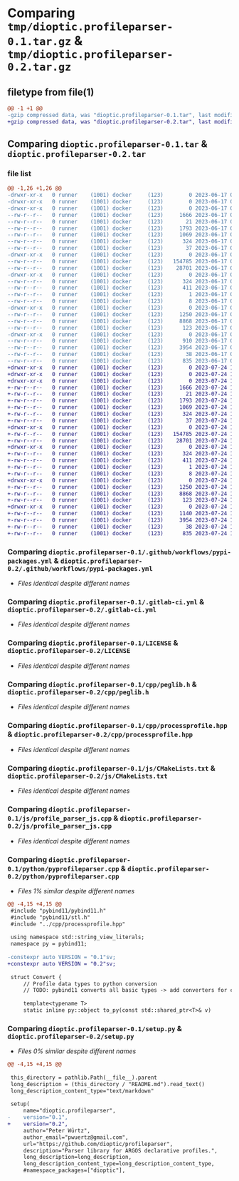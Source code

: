 # Comparing `tmp/dioptic.profileparser-0.1.tar.gz` & `tmp/dioptic.profileparser-0.2.tar.gz`

## filetype from file(1)

```diff
@@ -1 +1 @@
-gzip compressed data, was "dioptic.profileparser-0.1.tar", last modified: Sat Jun 17 01:02:53 2023, max compression
+gzip compressed data, was "dioptic.profileparser-0.2.tar", last modified: Mon Jul 24 19:43:37 2023, max compression
```

## Comparing `dioptic.profileparser-0.1.tar` & `dioptic.profileparser-0.2.tar`

### file list

```diff
@@ -1,26 +1,26 @@
-drwxr-xr-x   0 runner    (1001) docker     (123)        0 2023-06-17 01:02:53.010757 dioptic.profileparser-0.1/
-drwxr-xr-x   0 runner    (1001) docker     (123)        0 2023-06-17 01:02:53.006757 dioptic.profileparser-0.1/.github/
-drwxr-xr-x   0 runner    (1001) docker     (123)        0 2023-06-17 01:02:53.010757 dioptic.profileparser-0.1/.github/workflows/
--rw-r--r--   0 runner    (1001) docker     (123)     1666 2023-06-17 01:02:41.000000 dioptic.profileparser-0.1/.github/workflows/pypi-packages.yml
--rw-r--r--   0 runner    (1001) docker     (123)       21 2023-06-17 01:02:41.000000 dioptic.profileparser-0.1/.gitignore
--rw-r--r--   0 runner    (1001) docker     (123)     1793 2023-06-17 01:02:41.000000 dioptic.profileparser-0.1/.gitlab-ci.yml
--rw-r--r--   0 runner    (1001) docker     (123)     1069 2023-06-17 01:02:41.000000 dioptic.profileparser-0.1/LICENSE
--rw-r--r--   0 runner    (1001) docker     (123)      324 2023-06-17 01:02:53.010757 dioptic.profileparser-0.1/PKG-INFO
--rw-r--r--   0 runner    (1001) docker     (123)       37 2023-06-17 01:02:41.000000 dioptic.profileparser-0.1/README.md
-drwxr-xr-x   0 runner    (1001) docker     (123)        0 2023-06-17 01:02:53.010757 dioptic.profileparser-0.1/cpp/
--rw-r--r--   0 runner    (1001) docker     (123)   154785 2023-06-17 01:02:41.000000 dioptic.profileparser-0.1/cpp/peglib.h
--rw-r--r--   0 runner    (1001) docker     (123)    28701 2023-06-17 01:02:41.000000 dioptic.profileparser-0.1/cpp/processprofile.hpp
-drwxr-xr-x   0 runner    (1001) docker     (123)        0 2023-06-17 01:02:53.010757 dioptic.profileparser-0.1/dioptic.profileparser.egg-info/
--rw-r--r--   0 runner    (1001) docker     (123)      324 2023-06-17 01:02:52.000000 dioptic.profileparser-0.1/dioptic.profileparser.egg-info/PKG-INFO
--rw-r--r--   0 runner    (1001) docker     (123)      411 2023-06-17 01:02:53.000000 dioptic.profileparser-0.1/dioptic.profileparser.egg-info/SOURCES.txt
--rw-r--r--   0 runner    (1001) docker     (123)        1 2023-06-17 01:02:52.000000 dioptic.profileparser-0.1/dioptic.profileparser.egg-info/dependency_links.txt
--rw-r--r--   0 runner    (1001) docker     (123)        8 2023-06-17 01:02:52.000000 dioptic.profileparser-0.1/dioptic.profileparser.egg-info/top_level.txt
-drwxr-xr-x   0 runner    (1001) docker     (123)        0 2023-06-17 01:02:53.010757 dioptic.profileparser-0.1/js/
--rw-r--r--   0 runner    (1001) docker     (123)     1250 2023-06-17 01:02:41.000000 dioptic.profileparser-0.1/js/CMakeLists.txt
--rw-r--r--   0 runner    (1001) docker     (123)     8868 2023-06-17 01:02:41.000000 dioptic.profileparser-0.1/js/profile_parser_js.cpp
--rw-r--r--   0 runner    (1001) docker     (123)      123 2023-06-17 01:02:41.000000 dioptic.profileparser-0.1/pyproject.toml
-drwxr-xr-x   0 runner    (1001) docker     (123)        0 2023-06-17 01:02:53.010757 dioptic.profileparser-0.1/python/
--rw-r--r--   0 runner    (1001) docker     (123)      910 2023-06-17 01:02:41.000000 dioptic.profileparser-0.1/python/CMakeLists.txt
--rw-r--r--   0 runner    (1001) docker     (123)     3954 2023-06-17 01:02:41.000000 dioptic.profileparser-0.1/python/pyprofileparser.cpp
--rw-r--r--   0 runner    (1001) docker     (123)       38 2023-06-17 01:02:53.010757 dioptic.profileparser-0.1/setup.cfg
--rw-r--r--   0 runner    (1001) docker     (123)      835 2023-06-17 01:02:41.000000 dioptic.profileparser-0.1/setup.py
+drwxr-xr-x   0 runner    (1001) docker     (123)        0 2023-07-24 19:43:37.565196 dioptic.profileparser-0.2/
+drwxr-xr-x   0 runner    (1001) docker     (123)        0 2023-07-24 19:43:37.561196 dioptic.profileparser-0.2/.github/
+drwxr-xr-x   0 runner    (1001) docker     (123)        0 2023-07-24 19:43:37.561196 dioptic.profileparser-0.2/.github/workflows/
+-rw-r--r--   0 runner    (1001) docker     (123)     1666 2023-07-24 19:43:23.000000 dioptic.profileparser-0.2/.github/workflows/pypi-packages.yml
+-rw-r--r--   0 runner    (1001) docker     (123)       21 2023-07-24 19:43:23.000000 dioptic.profileparser-0.2/.gitignore
+-rw-r--r--   0 runner    (1001) docker     (123)     1793 2023-07-24 19:43:23.000000 dioptic.profileparser-0.2/.gitlab-ci.yml
+-rw-r--r--   0 runner    (1001) docker     (123)     1069 2023-07-24 19:43:23.000000 dioptic.profileparser-0.2/LICENSE
+-rw-r--r--   0 runner    (1001) docker     (123)      324 2023-07-24 19:43:37.565196 dioptic.profileparser-0.2/PKG-INFO
+-rw-r--r--   0 runner    (1001) docker     (123)       37 2023-07-24 19:43:23.000000 dioptic.profileparser-0.2/README.md
+drwxr-xr-x   0 runner    (1001) docker     (123)        0 2023-07-24 19:43:37.561196 dioptic.profileparser-0.2/cpp/
+-rw-r--r--   0 runner    (1001) docker     (123)   154785 2023-07-24 19:43:23.000000 dioptic.profileparser-0.2/cpp/peglib.h
+-rw-r--r--   0 runner    (1001) docker     (123)    28701 2023-07-24 19:43:23.000000 dioptic.profileparser-0.2/cpp/processprofile.hpp
+drwxr-xr-x   0 runner    (1001) docker     (123)        0 2023-07-24 19:43:37.561196 dioptic.profileparser-0.2/dioptic.profileparser.egg-info/
+-rw-r--r--   0 runner    (1001) docker     (123)      324 2023-07-24 19:43:37.000000 dioptic.profileparser-0.2/dioptic.profileparser.egg-info/PKG-INFO
+-rw-r--r--   0 runner    (1001) docker     (123)      411 2023-07-24 19:43:37.000000 dioptic.profileparser-0.2/dioptic.profileparser.egg-info/SOURCES.txt
+-rw-r--r--   0 runner    (1001) docker     (123)        1 2023-07-24 19:43:37.000000 dioptic.profileparser-0.2/dioptic.profileparser.egg-info/dependency_links.txt
+-rw-r--r--   0 runner    (1001) docker     (123)        8 2023-07-24 19:43:37.000000 dioptic.profileparser-0.2/dioptic.profileparser.egg-info/top_level.txt
+drwxr-xr-x   0 runner    (1001) docker     (123)        0 2023-07-24 19:43:37.565196 dioptic.profileparser-0.2/js/
+-rw-r--r--   0 runner    (1001) docker     (123)     1250 2023-07-24 19:43:23.000000 dioptic.profileparser-0.2/js/CMakeLists.txt
+-rw-r--r--   0 runner    (1001) docker     (123)     8868 2023-07-24 19:43:23.000000 dioptic.profileparser-0.2/js/profile_parser_js.cpp
+-rw-r--r--   0 runner    (1001) docker     (123)      123 2023-07-24 19:43:23.000000 dioptic.profileparser-0.2/pyproject.toml
+drwxr-xr-x   0 runner    (1001) docker     (123)        0 2023-07-24 19:43:37.565196 dioptic.profileparser-0.2/python/
+-rw-r--r--   0 runner    (1001) docker     (123)     1140 2023-07-24 19:43:23.000000 dioptic.profileparser-0.2/python/CMakeLists.txt
+-rw-r--r--   0 runner    (1001) docker     (123)     3954 2023-07-24 19:43:23.000000 dioptic.profileparser-0.2/python/pyprofileparser.cpp
+-rw-r--r--   0 runner    (1001) docker     (123)       38 2023-07-24 19:43:37.565196 dioptic.profileparser-0.2/setup.cfg
+-rw-r--r--   0 runner    (1001) docker     (123)      835 2023-07-24 19:43:23.000000 dioptic.profileparser-0.2/setup.py
```

### Comparing `dioptic.profileparser-0.1/.github/workflows/pypi-packages.yml` & `dioptic.profileparser-0.2/.github/workflows/pypi-packages.yml`

 * *Files identical despite different names*

### Comparing `dioptic.profileparser-0.1/.gitlab-ci.yml` & `dioptic.profileparser-0.2/.gitlab-ci.yml`

 * *Files identical despite different names*

### Comparing `dioptic.profileparser-0.1/LICENSE` & `dioptic.profileparser-0.2/LICENSE`

 * *Files identical despite different names*

### Comparing `dioptic.profileparser-0.1/cpp/peglib.h` & `dioptic.profileparser-0.2/cpp/peglib.h`

 * *Files identical despite different names*

### Comparing `dioptic.profileparser-0.1/cpp/processprofile.hpp` & `dioptic.profileparser-0.2/cpp/processprofile.hpp`

 * *Files identical despite different names*

### Comparing `dioptic.profileparser-0.1/js/CMakeLists.txt` & `dioptic.profileparser-0.2/js/CMakeLists.txt`

 * *Files identical despite different names*

### Comparing `dioptic.profileparser-0.1/js/profile_parser_js.cpp` & `dioptic.profileparser-0.2/js/profile_parser_js.cpp`

 * *Files identical despite different names*

### Comparing `dioptic.profileparser-0.1/python/pyprofileparser.cpp` & `dioptic.profileparser-0.2/python/pyprofileparser.cpp`

 * *Files 1% similar despite different names*

```diff
@@ -4,15 +4,15 @@
 #include "pybind11/pybind11.h"
 #include "pybind11/stl.h"
 #include "../cpp/processprofile.hpp"
 
 using namespace std::string_view_literals;
 namespace py = pybind11;
 
-constexpr auto VERSION = "0.1"sv;
+constexpr auto VERSION = "0.2"sv;
 
 struct Convert {
     // Profile data types to python conversion
     // TODO: pybind11 converts all basic types -> add converters for custom types only
 
     template<typename T>
     static inline py::object to_py(const std::shared_ptr<T>& v)
```

### Comparing `dioptic.profileparser-0.1/setup.py` & `dioptic.profileparser-0.2/setup.py`

 * *Files 0% similar despite different names*

```diff
@@ -4,15 +4,15 @@
 
 this_directory = pathlib.Path(__file__).parent
 long_description = (this_directory / "README.md").read_text()
 long_description_content_type="text/markdown"
 
 setup(
     name="dioptic.profileparser",
-    version="0.1",
+    version="0.2",
     author="Peter Würtz",
     author_email="pwuertz@gmail.com",
     url="https://github.com/dioptic/profileparser",
     description="Parser library for ARGOS declarative profiles.",
     long_description=long_description,
     long_description_content_type=long_description_content_type,
     #namespace_packages=["dioptic"],
```

